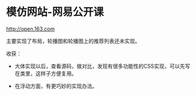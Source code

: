 # 模仿网站-网易公开课

http://open.163.com

主要实现了布局，轮播图和轮播图上的推荐列表还未实现。

收获：
* 大体实现以后，查看源码，做对比，发现有很多功能性的CSS实现，可以先写在类里，这样子方便复用。

* 在浮动方面，有更巧妙的实现办法。